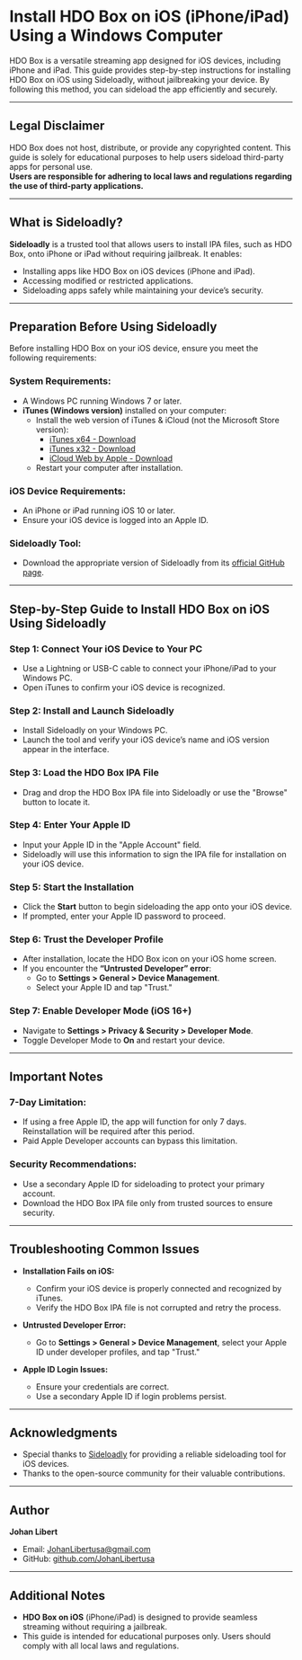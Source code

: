# Install HDO Box on iOS (iPhone/iPad) Using a Windows Computer

HDO Box is a versatile streaming app designed for iOS devices, including iPhone and iPad. This guide provides step-by-step instructions for installing HDO Box on iOS using Sideloadly, without jailbreaking your device. By following this method, you can sideload the app efficiently and securely.

---

## Legal Disclaimer

HDO Box does not host, distribute, or provide any copyrighted content. This guide is solely for educational purposes to help users sideload third-party apps for personal use.  
**Users are responsible for adhering to local laws and regulations regarding the use of third-party applications.**

---

## What is Sideloadly?

**Sideloadly** is a trusted tool that allows users to install IPA files, such as HDO Box, onto iPhone or iPad without requiring jailbreak. It enables:
- Installing apps like HDO Box on iOS devices (iPhone and iPad).
- Accessing modified or restricted applications.
- Sideloading apps safely while maintaining your device’s security.

---

## Preparation Before Using Sideloadly

Before installing HDO Box on your iOS device, ensure you meet the following requirements:

### System Requirements:
- A Windows PC running Windows 7 or later.
- **iTunes (Windows version)** installed on your computer:
  - Install the web version of iTunes & iCloud (not the Microsoft Store version):
    - [iTunes x64 - Download](https://support.apple.com/downloads/itunes)
    - [iTunes x32 - Download](https://support.apple.com/downloads/itunes)
    - [iCloud Web by Apple - Download](https://support.apple.com/downloads/icloud)
  - Restart your computer after installation.

### iOS Device Requirements:
- An iPhone or iPad running iOS 10 or later.
- Ensure your iOS device is logged into an Apple ID.

### Sideloadly Tool:
- Download the appropriate version of Sideloadly from its [official GitHub page](https://github.com).

---

## Step-by-Step Guide to Install HDO Box on iOS Using Sideloadly

### Step 1: Connect Your iOS Device to Your PC
- Use a Lightning or USB-C cable to connect your iPhone/iPad to your Windows PC.
- Open iTunes to confirm your iOS device is recognized.

### Step 2: Install and Launch Sideloadly
- Install Sideloadly on your Windows PC.
- Launch the tool and verify your iOS device’s name and iOS version appear in the interface.

### Step 3: Load the HDO Box IPA File
- Drag and drop the HDO Box IPA file into Sideloadly or use the "Browse" button to locate it.

### Step 4: Enter Your Apple ID
- Input your Apple ID in the "Apple Account" field.
- Sideloadly will use this information to sign the IPA file for installation on your iOS device.

### Step 5: Start the Installation
- Click the **Start** button to begin sideloading the app onto your iOS device.
- If prompted, enter your Apple ID password to proceed.

### Step 6: Trust the Developer Profile
- After installation, locate the HDO Box icon on your iOS home screen.
- If you encounter the **“Untrusted Developer” error**:
  - Go to **Settings > General > Device Management**.
  - Select your Apple ID and tap "Trust."

### Step 7: Enable Developer Mode (iOS 16+)
- Navigate to **Settings > Privacy & Security > Developer Mode**.
- Toggle Developer Mode to **On** and restart your device.

---

## Important Notes

### 7-Day Limitation:
- If using a free Apple ID, the app will function for only 7 days. Reinstallation will be required after this period.
- Paid Apple Developer accounts can bypass this limitation.

### Security Recommendations:
- Use a secondary Apple ID for sideloading to protect your primary account.
- Download the HDO Box IPA file only from trusted sources to ensure security.

---

## Troubleshooting Common Issues

- **Installation Fails on iOS:**
  - Confirm your iOS device is properly connected and recognized by iTunes.
  - Verify the HDO Box IPA file is not corrupted and retry the process.

- **Untrusted Developer Error:**
  - Go to **Settings > General > Device Management**, select your Apple ID under developer profiles, and tap "Trust."

- **Apple ID Login Issues:**
  - Ensure your credentials are correct.
  - Use a secondary Apple ID if login problems persist.

---

## Acknowledgments

- Special thanks to [Sideloadly](https://github.com) for providing a reliable sideloading tool for iOS devices.
- Thanks to the open-source community for their valuable contributions.

---

## Author

**Johan Libert**  
- Email: JohanLibertusa@gmail.com  
- GitHub: [github.com/JohanLibertusa](https://github.com/JohanLibertusa)

---

## Additional Notes

- **HDO Box on iOS** (iPhone/iPad) is designed to provide seamless streaming without requiring a jailbreak.
- This guide is intended for educational purposes only. Users should comply with all local laws and regulations.


